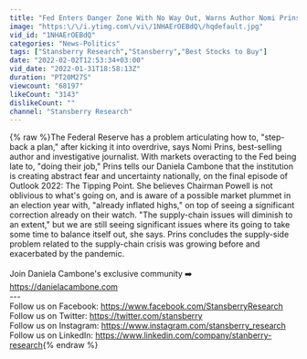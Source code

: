```yaml
---
title: "Fed Enters Danger Zone With No Way Out, Warns Author Nomi Prins | Stansberry Research"
image: "https:\/\/i.ytimg.com\/vi\/1NHAErOEBdQ\/hqdefault.jpg"
vid_id: "1NHAErOEBdQ"
categories: "News-Politics"
tags: ["Stansberry Research","Stansberry","Best Stocks to Buy"]
date: "2022-02-02T12:53:34+03:00"
vid_date: "2022-01-31T18:58:13Z"
duration: "PT20M27S"
viewcount: "68197"
likeCount: "3143"
dislikeCount: ""
channel: "Stansberry Research"
---
```

{% raw %}The Federal Reserve has a problem articulating how to, &quot;step-back a plan,&quot; after kicking it into overdrive, says Nomi Prins, best-selling author and investigative journalist. With markets overacting to the Fed being late to, &quot;doing their job,&quot; Prins tells our Daniela Cambone that the institution is creating abstract fear and uncertainty nationally, on the final episode of Outlook 2022: The Tipping Point. She believes Chairman Powell is not oblivious to what's going on, and is aware of a possible market plummet in an election year with, &quot;already inflated highs,&quot; on top of seeing a significant correction already on their watch. &quot;The supply-chain issues will diminish to an extent,&quot; but we are still seeing significant issues where its going to take some time to balance itself out, she says. Prins concludes the supply-side problem related to the supply-chain crisis was growing before and exacerbated by the pandemic.<br /><br />Join Daniela Cambone's exclusive community ➡️ <a rel="nofollow" target="blank" href="https://danielacambone.com">https://danielacambone.com</a><br />---<br />Follow us on Facebook: <a rel="nofollow" target="blank" href="https://www.facebook.com/StansberryResearch">https://www.facebook.com/StansberryResearch</a> <br />Follow us on Twitter: <a rel="nofollow" target="blank" href="https://twitter.com/stansberry">https://twitter.com/stansberry</a> <br />Follow us on Instagram: <a rel="nofollow" target="blank" href="https://www.instagram.com/stansberry_research">https://www.instagram.com/stansberry_research</a><br />Follow us on LinkedIn: <a rel="nofollow" target="blank" href="https://www.linkedin.com/company/stanberry-research">https://www.linkedin.com/company/stanberry-research</a>{% endraw %}
